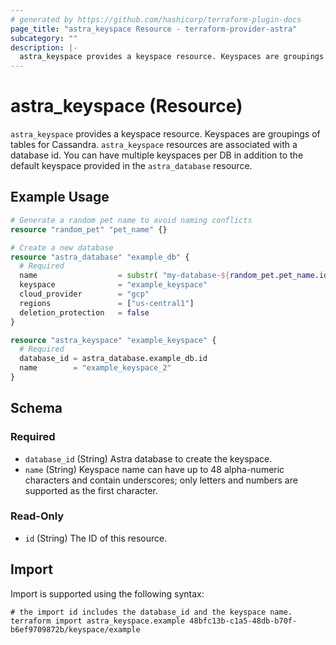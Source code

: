```yaml
---
# generated by https://github.com/hashicorp/terraform-plugin-docs
page_title: "astra_keyspace Resource - terraform-provider-astra"
subcategory: ""
description: |-
  astra_keyspace provides a keyspace resource. Keyspaces are groupings of tables for Cassandra. astra_keyspace resources are associated with a database id. You can have multiple keyspaces per DB in addition to the default keyspace provided in the astra_database resource.
---
```


# astra_keyspace (Resource)

`astra_keyspace` provides a keyspace resource. Keyspaces are groupings of tables for Cassandra. `astra_keyspace` resources are associated with a database id. You can have multiple keyspaces per DB in addition to the default keyspace provided in the `astra_database` resource.

## Example Usage

```terraform
# Generate a random pet name to avoid naming conflicts
resource "random_pet" "pet_name" {}

# Create a new database
resource "astra_database" "example_db" {
  # Required
  name                  = substr( "my-database-${random_pet.pet_name.id}", 0, 50)
  keyspace              = "example_keyspace"
  cloud_provider        = "gcp"
  regions               = ["us-central1"]
  deletion_protection   = false
}

resource "astra_keyspace" "example_keyspace" {
  # Required
  database_id = astra_database.example_db.id
  name        = "example_keyspace_2"
}
```

<!-- schema generated by tfplugindocs -->
## Schema

### Required

- `database_id` (String) Astra database to create the keyspace.
- `name` (String) Keyspace name can have up to 48 alpha-numeric characters and contain underscores; only letters and numbers are supported as the first character.

### Read-Only

- `id` (String) The ID of this resource.

## Import

Import is supported using the following syntax:

```shell
# the import id includes the database_id and the keyspace name.
terraform import astra_keyspace.example 48bfc13b-c1a5-48db-b70f-b6ef9709872b/keyspace/example
```
